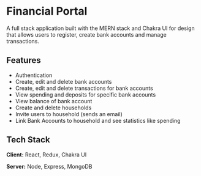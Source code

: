 # Financial Portal

A full stack application built with the MERN stack and Chakra UI for design that
allows users to register, create bank accounts and manage transactions.

## Features

-  Authentication
-  Create, edit and delete bank accounts
-  Create, edit and delete transactions for bank accounts
-  View spending and deposits for specific bank accounts
-  View balance of bank account
-  Create and delete households
-  Invite users to household (sends an email)
-  Link Bank Accounts to household and see statistics like spending

## Tech Stack

**Client:** React, Redux, Chakra UI

**Server:** Node, Express, MongoDB




